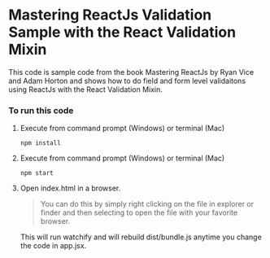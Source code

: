 # Mastering ReactJs Validation Sample with the React Validation Mixin
This code is sample code from the book Mastering ReactJs by Ryan Vice and Adam Horton and shows how to do field and form level validaitons using ReactJs with the React Validation Mixin.

### To run this code
1) Execute from command prompt (Windows) or terminal (Mac)
    ```
    npm install
    ```

2) Execute from command prompt (Windows) or terminal (Mac)

   ```
   npm start
   ```

3) Open index.html in a browser.

    > You can do this by simply right clicking on the file in explorer or finder
    > and then selecting to open the file with your favorite browser.

    This will run watchify and will rebuild dist/bundle.js anytime you change the code in app.jsx.